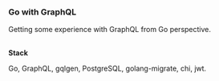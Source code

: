 ### Go with GraphQL

Getting some experience with GraphQL from Go perspective.

##

**Stack**

Go, GraphQL, gqlgen, PostgreSQL, golang-migrate, chi, jwt.
